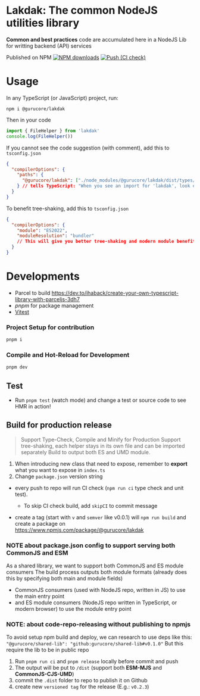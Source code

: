 # Lakdak: The common NodeJS utilities library

**Common and best practices** code are accumulated here in a NodeJS Lib for writting backend (API) services

Published on NPM
[![NPM downloads](https://img.shields.io/npm/dm/@gurucore/lakdak.svg?label=npm%20downloads)](https://npm-stat.com/charts.html?package=@gurucore/lakdak)
[![Push (CI check)](https://github.com/gurucore/lakdak/actions/workflows/push.yml/badge.svg?branch=main)](https://github.com/gurucore/lakdak/actions/workflows/push.yml)

# Usage

In any TypeScript (or JavaScript) project, run:

`npm i @gurucore/lakdak`

Then in your code

```js
import { FileHelper } from 'lakdak'
console.log(FileHelper())
```

If you cannot see the code suggestion (with comment), add this to `tsconfig.json`

```json
{
  "compilerOptions": {
    "paths": {
      "@gurucore/lakdak": ["./node_modules/@gurucore/lakdak/dist/types/index.d.ts"]
    } // tells TypeScript: "When you see an import for 'lakdak', look exactly here for the types"
  }
}
```

To benefit tree-shaking, add this to `tsconfig.json`

```json
{
  "compilerOptions": {
    "module": "ES2022",
    "moduleResolution": "bundler"
    // This will give you better tree-shaking and modern module benefits
  }
}
```

# Developments

- Parcel to build https://dev.to/ihaback/create-your-own-typescript-library-with-parceljs-3dh7
- _pnpm_ for package management
- [Vitest](https://vitest.dev)

### Project Setup for contribution

```sh
pnpm i
```

### Compile and Hot-Reload for Development

```sh
pnpm dev
```

## Test

- Run `pnpm test` (watch mode) and change a test or source code to see HMR in action!

## Build for production release

> Support Type-Check, Compile and Minify for Production
> Support tree-shaking, each helper stays in its own file and can be imported separately
> Build to output both ES and UMD module.

1. When introducing new class that need to expose, remember to **export** what you want to expose in `index.ts`
1. Change `package.json` version string

- every push to repo will run CI check (`npm run ci` type check and unit test).

  - To skip CI check build, add `skipCI` to commit message

- create a tag (start with `v` and `semver` like v0.0.1) will `npm run build` and create a package on https://www.npmjs.com/package/@gurucore/lakdak

### NOTE about package.json config to support serving both CommonJS and ESM

As a shared library, we want to support both CommonJS and ES module consumers
The build process outputs both module formats (already does this by specifying both main and module fields)

- CommonJS consumers (used with NodeJS repo, written in JS) to use the main entry point
- and ES module consumers (NodeJS repo written in TypeScript, or modern browser) to use the module entry point

### NOTE: about code-repo-releasing without publishing to npmjs

To avoid setup npm build and deploy, we can research to use deps like this: `"@gurucore/shared-lib": "github:gurucore/shared-lib#v0.1.0"`
But this require the lib to be in public repo

1. Run `pnpm run ci` and `pnpm release` locally before commit and push
1. The output will be put to `/dist` (support both **ESM-MJS** and **CommonJS-CJS-UMD**)
1. commit the `.dist` folder to repo to publish it on Github
1. create new `versioned tag` for the release (E.g.: `v0.2.3`)
